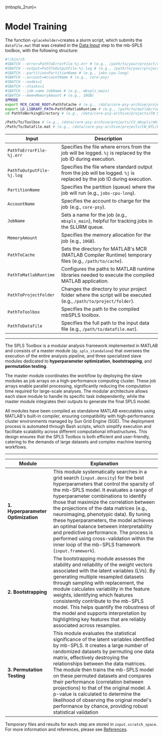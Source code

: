 (mbspls_2run)=
# Model Training

The function `<placeholder>`creates a slurm script, which submits the `datafile.mat` that was created in the [Data Input](mbspls_1setup.md) step to the mb-SPLS toolbox, with the following structure:

```bash
#!/bin/sh 
#SBATCH --error=PathToErrorFile-%j.err # (e.g., /path/to/your/project/output-%j.err)
#SBATCH --output=PathToOutputFile-%j.log # (e.g., /path/to/your/project/output-%j.log)
#SBATCH --partition=PartitionName # (e.g., jobs-cpu-long)
#SBATCH --account=AccountName # (e.g., core-psy)
#SBATCH --nodes=1 
#SBATCH --ntasks=1 
#SBATCH --job-name JobName # (e.g., mbspls_main)
#SBATCH --mem=MemoryAmount # (e.g., 10GB)
$PMODE
export MCR_CACHE_ROOT=PathToCache # (e.g., /data/core-psy-archive/projects/CW_NfL/Cache )
export LD_LIBRARY_PATH=PathToMatlabRuntime # (e.g., /path/to/matlab/runtime/glnxa64:/path/to/matlab/bin/glnxa64:/path/to/matlab/sys/os/glnxa64)
cd PathToWorkingDirectory # (e.g., /data/core-psy-archive/projects/CW_NfL/Analysis/PRS_auto_BLOOD_PROTEOMIC_SOCIO/02-Dec-2024)

/Path/To/Toolbox # (e.g., /data/core-psy-archive/projects/CV_mbspls/mbspls/MBSPLS_DEV_Oct2024_R2023b/for_testing/MBSPLS_DEV_Oct2024_R2023b) 
/Path/To/Datafile.mat # (e.g., /data/core-psy-archive/projects/CW_NfL/Data/PRS_auto_BLOOD_PROTEOMIC_SOCIO/02-Dec-2024/02-Dec-2024_CW_mbspls_PRS_auto_BLOOD_PROTEOMIC_SOCIO_5x5_1000perm_100boot_Benjamini_Hochberg_fro_matrixnorm_grid_search_20_20_20_20_datafile.mat)
```

| **Input**                       | **Description**                                                                                                   |
|----------------------------------|--------------------------------------------------------------------------------------------------------------------------|
| `PathToErrorFile-%j.err`         | Specifies the file where errors from the job will be logged. `%j` is replaced by the job ID during execution.            |
| `PathToOutputFile-%j.log`        | Specifies the file where standard output from the job will be logged. `%j` is replaced by the job ID during execution.   |
| `PartitionName`                  | Specifies the partition (queue) where the job will run (e.g., `jobs-cpu-long`).                                          |
| `AccountName`                    | Specifies the account to charge for the job (e.g., `core-psy`).                                                          |
| `JobName`                        | Sets a name for the job (e.g., `mbspls_main`), helpful for tracking jobs in the SLURM queue.                             |
| `MemoryAmount`                   | Specifies the memory allocation for the job (e.g., `10GB`).                                                              |
| `PathToCache`                    | Sets the directory for MATLAB's MCR (MATLAB Compiler Runtime) temporary files (e.g., `/path/to/cache`).                  |
| `PathToMatlabRuntime`            | Configures the paths to MATLAB runtime libraries needed to execute the compiled MATLAB application. |
| `PathToProjectFolder`            | Changes the directory to your project folder where the script will be executed (e.g., `/path/to/project/folder`).   |
| `PathToToolbox`                  | Specifies the path to the compiled mbSPLS toolbox.                         |
| `PathToDatafile`                 | Specifies the full path to the input data file (e.g., `/path/to/datafile.mat`).            |

---

The SPLS Toolbox is a modular analysis framework implemented in MATLAB and consists of a master module (`dp_spls_standalone`) that oversees the execution of the entire analysis pipeline, and three specialized slave modules dedicated to **hyperparameter optimization**, **bootstrapping**, and **permutation testing**. 

The master module coordinates the workflow by deploying the slave modules as job arrays on a high-performance computing cluster. These job arrays enable parallel processing, significantly reducing the computation time required for large-scale analyses. The modular architecture allows each slave module to handle its specific task independently, while the master module integrates their outputs to generate the final SPLS model. 

All modules have been compiled as standalone MATLAB executables using MATLAB's built-in compiler, ensuring compatibility with high-performance cluster environments managed by Sun Grid Engine (SGE). The deployment process is automated through Bash scripts, which simplify execution and facilitate scalability across different computational infrastructures. This design ensures that the SPLS Toolbox is both efficient and user-friendly, catering to the demands of large datasets and complex machine learning workflows.

---

| **Module**            | **Explanation**                                                                                                          |
|------------------------|--------------------------------------------------------------------------------------------------------------------------|
| **1. Hyperparameter Optimization** | This module systematically searches in a grid search (`input.density`) for the best hyperparameters  that control the sparsity of the mb-SPLS model. It evaluates a range of hyperparameter combinations to identify those that maximize the correlation between the projections of the data matrices (e.g., neuroimaging, phenotypic data). By tuning these hyperparameters, the model achieves an optimal balance between interpretability and predictive performance. The process is performed using cross-validation within the inner loop of the mb-SPLS framework (`input.framework`). |
| **2. Bootstrapping**               | The bootstrapping module assesses the stability and reliability of the weight vectors associated with the latent variables (LVs). By generating multiple resampled datasets through sampling with replacement, the module calculates variability in the feature weights, identifying which features consistently contribute to the mb-SPLS model. This helps quantify the robustness of the model and supports interpretation by highlighting key features that are reliably associated across resamples. |
| **3. Permutation Testing**         | This module evaluates the statistical significance of the latent variables identified by mb-SPLS. It creates a large number of randomized datasets by permuting one data matrix, effectively destroying the relationships between the data matrices. The module then trains the mb-SPLS model on these permuted datasets and compares their performance (correlation between projections) to that of the original model. A p-value is calculated to determine the likelihood of observing the original model's performance by chance, providing robust statistical validation

Temporary files and results for each step are stored in `input.scratch_space`. For more information and references, please see [References](references.md).

